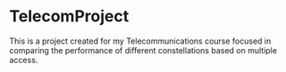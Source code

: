 # TelecomProject
This is a project created for my Telecommunications course focused in comparing the performance of different constellations based on multiple access.

